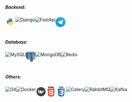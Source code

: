 ##### Backend:

<img align='left' alt='Python' height='32px' src='https://raw.githubusercontent.com/github/explore/80688e429a7d4ef2fca1e82350fe8e3517d3494d/topics/python/python.png'/>
<img align='left' alt='Django' height='32px' src='https://avatars.githubusercontent.com/u/27804?s=200&v=4'/>
<img align='left' alt='FastApi' height='32px' src='https://user-images.githubusercontent.com/106178214/233633237-8fd37a74-48b0-4004-9a49-34e242e9a9d3.png'/>
<img align='left' alt='Aiogram' height='32px' src='https://raw.githubusercontent.com/github/explore/80688e429a7d4ef2fca1e82350fe8e3517d3494d/topics/telegram/telegram.png'/>

<br/><br/><br/>

##### Database:

<img align='left' alt='MySQL' height='32px' src='https://user-images.githubusercontent.com/106178214/236391759-f1c8b898-25e0-4b38-936d-3a9fd67df865.png'/>
<img align='left' alt='PostgresSQL' height='32px' src='https://raw.githubusercontent.com/github/explore/80688e429a7d4ef2fca1e82350fe8e3517d3494d/topics/postgresql/postgresql.png'/>
<img align='left' alt='MongoDB' height='32px' src='https://avatars.githubusercontent.com/u/45120?s=48&v=4'/>
<img align='left' alt='Redis' height='32px' src='https://avatars.githubusercontent.com/u/1529926?s=88&v=4'/>

<br/><br/><br/>

##### Others:

<img align='left' alt='Git' height='32px' src='https://user-images.githubusercontent.com/106178214/233634416-25d5ed4d-646f-4102-a43f-377e2b1072f4.png'/>
<img align='left' alt='Docker' height='32px' src='https://avatars.githubusercontent.com/u/7739233?s=48&v=4'/>
<img align='left' alt='Kivy' height='32px' src='https://raw.githubusercontent.com/kivy/kivy/master/kivy/data/logo/kivy-icon-256.png'/>
<img align='left' alt='HTML' height='32px' src='https://raw.githubusercontent.com/github/explore/80688e429a7d4ef2fca1e82350fe8e3517d3494d/topics/html/html.png'/>
<img align='left' alt='CSS' height='32px' src='https://raw.githubusercontent.com/github/explore/80688e429a7d4ef2fca1e82350fe8e3517d3494d/topics/css/css.png'/>
<img align='left' alt='Celery' height='32px' src='https://avatars.githubusercontent.com/u/319983?s=48&v=4'/>
<img align='left' alt='RabbitMQ' height='32px' src='https://camo.githubusercontent.com/e420b6a2243184ba01fc92e2eb516cc077102a2ec20a473ffbe39a210369959c/68747470733a2f2f68657276652e6265726175642e696f2f696d616765732f626c6f672f7261626269746d712e706e67'/>
<img align='left' alt='Kafka' height='32px' src='https://avatars.githubusercontent.com/u/47359?s=48&v=4'/>


<br/><br/><br/>
